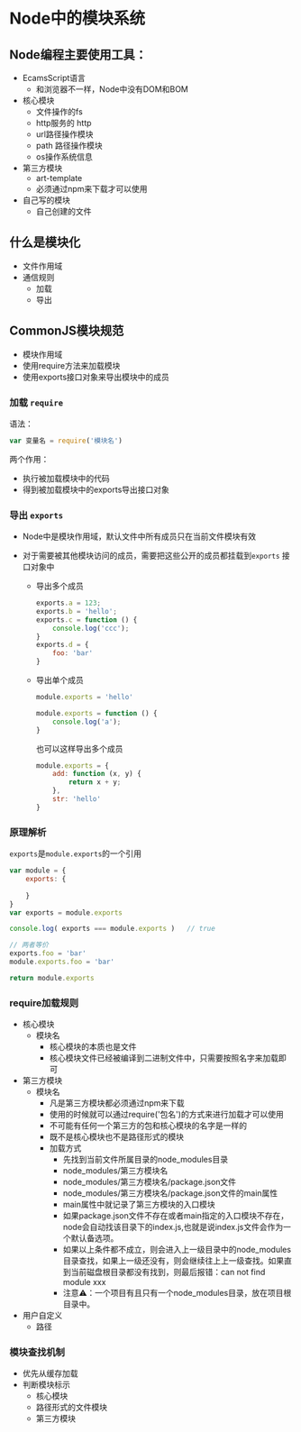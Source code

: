 # Node中的模块系统

## Node编程主要使用工具：

- EcamsScript语言
  - 和浏览器不一样，Node中没有DOM和BOM
- 核心模块
  - 文件操作的fs
  - http服务的 http
  - url路径操作模块
  - path 路径操作模块
  - os操作系统信息
- 第三方模块
  - art-template
  - 必须通过npm来下载才可以使用
- 自己写的模块
  - 自己创建的文件

## 什么是模块化

- 文件作用域
- 通信规则
  - 加载
  - 导出

## CommonJS模块规范

- 模块作用域
- 使用require方法来加载模块
- 使用exports接口对象来导出模块中的成员

### 加载 `require`

语法：

```javascript
var 变量名 = require('模块名')
```

两个作用：

- 执行被加载模块中的代码
- 得到被加载模块中的exports导出接口对象

### 导出 `exports`

- Node中是模块作用域，默认文件中所有成员只在当前文件模块有效

- 对于需要被其他模块访问的成员，需要把这些公开的成员都挂载到` exports ` 接口对象中

  - 导出多个成员

    ```javascript
    exports.a = 123;
    exports.b = 'hello';
    exports.c = function () {
        console.log('ccc');
    }
    exports.d = {
        foo: 'bar'
    }
    ```

    

  - 导出单个成员

    ```javascript
    module.exports = 'hello'
    
    module.exports = function () {
        console.log('a');
    }
    ```

    也可以这样导出多个成员

    ```javascript
    module.exports = {
        add: function (x, y) {
            return x + y;
        },
        str: 'hello'
    }
    ```

### 原理解析

`exports`是`module.exports`的一个引用

```javascript
var module = {
    exports: {
        
    }
}
var exports = module.exports

console.log( exports === module.exports )	// true

// 两者等价
exports.foo = 'bar'
module.exports.foo = 'bar'

return module.exports
```

### require加载规则

- 核心模块
  - 模块名	
    - 核心模块的本质也是文件
    - 核心模块文件已经被编译到二进制文件中，只需要按照名字来加载即可
- 第三方模块
  - 模块名
    - 凡是第三方模块都必须通过npm来下载
    - 使用的时候就可以通过require('包名')的方式来进行加载才可以使用
    - 不可能有任何一个第三方的包和核心模块的名字是一样的
    - 既不是核心模块也不是路径形式的模块
    - 加载方式
      - 先找到当前文件所属目录的node_modules目录
      - node_modules/第三方模块名
      - node_modules/第三方模块名/package.json文件
      - node_modules/第三方模块名/package.json文件的main属性
      - main属性中就记录了第三方模块的入口模块
      - 如果package.json文件不存在或者main指定的入口模块不存在，node会自动找该目录下的index.js,也就是说index.js文件会作为一个默认备选项。
      - 如果以上条件都不成立，则会进入上一级目录中的node_modules目录查找，如果上一级还没有，则会继续往上上一级查找。如果直到当前磁盘根目录都没有找到，则最后报错：can not find module xxx
      - 注意⚠️：一个项目有且只有一个node_modules目录，放在项目根目录中。
- 用户自定义
  - 路径

### 模块查找机制

- 优先从缓存加载
- 判断模块标示
  - 核心模块
  - 路径形式的文件模块
  - 第三方模块